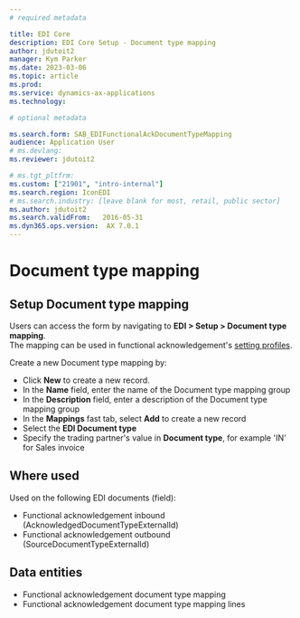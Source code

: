 ```yaml
---
# required metadata

title: EDI Core
description: EDI Core Setup - Document type mapping
author: jdutoit2
manager: Kym Parker
ms.date: 2023-03-06
ms.topic: article
ms.prod: 
ms.service: dynamics-ax-applications
ms.technology: 

# optional metadata

ms.search.form: SAB_EDIFunctionalAckDocumentTypeMapping
audience: Application User
# ms.devlang: 
ms.reviewer: jdutoit2

# ms.tgt_pltfrm: 
ms.custom: ["21901", "intro-internal"]
ms.search.region: IconEDI
# ms.search.industry: [leave blank for most, retail, public sector]
ms.author: jdutoit2
ms.search.validFrom:   2016-05-31
ms.dyn365.ops.version:  AX 7.0.1
---
```


# Document type mapping

## Setup Document type mapping
Users can access the form by navigating to **EDI > Setup > Document type mapping**. <br>
The mapping can be used in functional acknowledgement's [setting profiles](SETTING-PROFILES/Functional-acknowledgement.md).

Create a new Document type mapping by:
- Click **New** to create a new record. 
- In the **Name** field, enter the name of the Document type mapping group
- In the **Description** field, enter a description of the Document type mapping group
- In the **Mappings** fast tab, select **Add** to create a new record
- Select the **EDI Document type**
- Specify the trading partner's value in **Document type**, for example 'IN' for Sales invoice

## Where used
Used on the following EDI documents (field):
- Functional acknowledgement inbound (AcknowledgedDocumentTypeExternalId)
- Functional acknowledgement outbound (SourceDocumentTypeExternalId)

## Data entities
- Functional acknowledgement document type mapping
- Functional acknowledgement document type mapping lines


